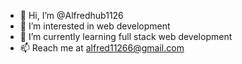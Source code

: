 - 👋 Hi, I’m @Alfredhub1126
- 👀 I’m interested in web development
- 🌱 I’m currently learning full stack web development
- 📫 Reach me at alfred11266@gmail.com

<!---
Alfredhub1126/Alfredhub1126 is a ✨ special ✨ repository because its `README.md` (this file) appears on your GitHub profile.
You can click the Preview link to take a look at your changes.
--->
